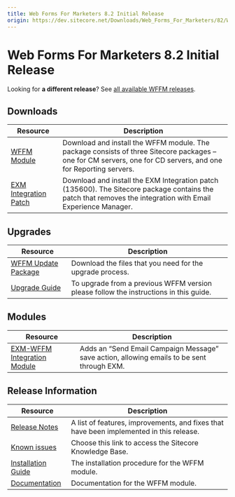 ```yaml
---
title: Web Forms For Marketers 8.2 Initial Release
origin: https://dev.sitecore.net/Downloads/Web_Forms_For_Marketers/82/Web_Forms_For_Marketers_82_Initial_Version.aspx
---
```


# Web Forms For Marketers 8.2 Initial Release

  <Alert variant='warning' mb={4}>
    <AlertIcon />
    

Looking for **a different release**? See [all available WFFM releases](/downloads/Web_Forms_For_Marketers).


  </Alert>
  

## Downloads

 | Resource | Description |
 | --- | --- |
 | [WFFM Module](https://sitecoredev.azureedge.net/~/media/3C23956B4C2A455B9E13B900EE01A188.ashx?date=20161207T111814) | Download and install the WFFM module. The package consists of three Sitecore packages – one for CM servers, one for CD servers, and one for Reporting servers. |
 | [EXM Integration Patch](https://sitecoredev.azureedge.net/~/media/931EA7A73BAA4494B4CEA002ECE75E80.ashx?date=20161208T131345) | Download and install the EXM Integration patch (135600). The Sitecore package contains the patch that removes the integration with Email Experience Manager. |

## Upgrades

 | Resource | Description |
 | --- | --- |
 | [WFFM Update Package](https://sitecoredev.azureedge.net/~/media/E8C69DD680C34288BFF4918D80403E6F.ashx?date=20160825T140749) | Download the files that you need for the upgrade process. |
 | [Upgrade Guide](https://sitecoredev.azureedge.net/~/media/0FD6B6EC5E85457CA28FE93951BCD2AB.ashx?date=20160829T091224) | To upgrade from a previous WFFM version please follow the instructions in this guide. |

## Modules

 | Resource | Description |
 | --- | --- |
 | [EXM-WFFM Integration Module](https://sitecoredev.azureedge.net/~/media/0640584B33B740EBB0EB12DFB29B7C7D.ashx?date=20171005T144859) | Adds an “Send Email Campaign Message” save action, allowing emails to be sent through EXM. |

## Release Information

 | Resource | Description |
 | --- | --- |
 | [Release Notes](/downloads/Web%20Forms%20For%20Marketers/82/Web%20Forms%20For%20Marketers%2082%20Initial%20Version/Release%20Notes) | A list of features, improvements, and fixes that have been implemented in this release. |
 | [Known issues](https://kb.sitecore.net/articles/631685) | Choose this link to access the Sitecore Knowledge Base. |
 | [Installation Guide](https://sitecoredev.azureedge.net/~/media/66EE40E3B4D9441AB8BA1409D62166F9.ashx?date=20170824T091701) | The installation procedure for the WFFM module. |
 | [Documentation](https://doc.sitecore.com/developers/82/web-forms-for-marketers/en/index-en.html) | Documentation for the WFFM module. |